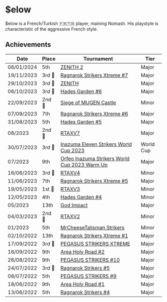 # $elow

$elow is a French/Turkish :fr::tr: player, maining Nomash.
His playstyle is characteristic of the aggressive French style.

## Achievements

| Date | Place | Tournament | Tier |
| - | - | - | - |
| 06/01/2024 | 5th | [ZENITH 2](../../tournaments/misc/zenith2.md) | Major |
| 19/11/2023 |3rd :3rd_place_medal: | [Ragnarok Strikers Xtreme #7](../../tournaments/ragna/ragnax7.md) | Major |
| 29/10/2023 |3rd :3rd_place_medal: | [ZENITH](../../tournaments/misc/zenith1.md) | Major |
| 06/10/2023 |3rd :3rd_place_medal: | [Hades Garden #6](../../tournaments/hg/hg6.md) | Major |
| 22/09/2023 | 2nd :2nd_place_medal: | [Siege of MUGEN Castle](../../tournaments/misc/mugen.md) | Minor |
| 07/09/2023 | 7th | [Ragnarok Strikers Xtreme #6](../../tournaments/ragna/ragnax6.md) | Major |
| 31/08/2023 | 5th | [Hades Garden #5](../../tournaments/hg/hg5.md) | Major |
| 08/2023 |2nd :2nd_place_medal: | [RTAXV7](../../tournaments/rtaxv/rtaxv7.md) | Major |
| 30/07/2023 |3rd :3rd_place_medal: | [Inazuma Eleven Strikers World Cup 2023](../../tournaments/worldcup23.md) | World Cup |
| 07/2023 | 9th | [Orfeo Inazuma Strikers World Cup 2023 Warm Up](../../tournaments/orfeo/orfeowc.md) | Major |
| 16/06/2023 |3rd :3rd_place_medal: | [RTAXV4](../../tournaments/rtaxv/rtaxv4.md) | Minor |
| 11/06/2023 | 7th | [Ragnarok Strikers Xtreme #5](../../tournaments/ragna/ragnax5.md) | Major |
| 19/05/2023 |1st :1st_place_medal: | [RTAXV3](../../tournaments/rtaxv/rtaxv3.md) | Minor |
| 12/05/2023 | 4th | [Hades Garden #4](../../tournaments/hg/hg4.md) | Minor |
| 05/2023 | 13th | [God Impact](../../tournaments/misc/godimpact.md) | Major |
| 04/03/2023 |2nd :2nd_place_medal: | [RTAXV2](../../tournaments/rtaxv/rtaxv2.md) | Minor |
| 01/2023 | 5th | [MrCheeseTalisman Strikers](../../tournaments/misc/cheese1.md) | Minor |
| 02/10/2022 | 13th | [Ragnarok Strikers Xtreme #1](../../tournaments/ragna/ragnax1.md) | Major |
| 17/09/2022 |3rd :3rd_place_medal: | [PEGASUS STRIKERS XTREME](../../tournaments/pegasus/pegasusx.md) | Major |
| 16/09/2022 | 9th | [Area Holy Road #2](../../tournaments/area/holyroad2.md) | Major |
| 26/08/2022 | 9th | [PEGASUS STRIKERS #10](../../tournaments/pegasus/pegasus10.md) | Major |
| 24/07/2022 |3rd :3rd_place_medal: | [Ragnarok Strikers #5](../../tournaments/ragna/ragna5.md) | Major | 
| 08/07/2022 | 5th | [PEGASUS STRIKERS #9](../../tournaments/pegasus/pegasus9.md) | Major |
| 18/06/2022 | 9th | [Area Holy Road #1](../../tournaments/area/holyroad1.md) | Major |
| 13/06/2022 | 5th | [Ragnarok Strikers #4](../../tournaments/ragna/ragna4.md) | Major |


